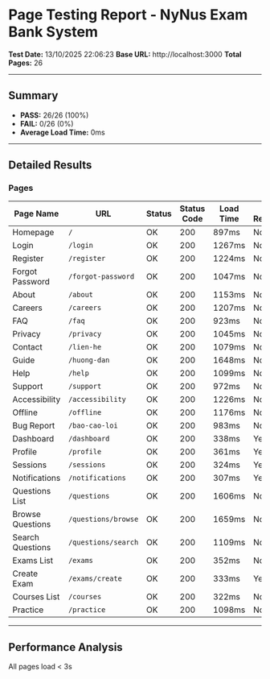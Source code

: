 ﻿# Page Testing Report - NyNus Exam Bank System
**Test Date:** 13/10/2025 22:06:23
**Base URL:** http://localhost:3000
**Total Pages:** 26

---

## Summary
- **PASS:** 26/26 (100%)
- **FAIL:** 0/26 (0%)
- **Average Load Time:** 0ms

---

## Detailed Results

###  Pages

| Page Name | URL | Status | Status Code | Load Time | Auth Required |
|-----------|-----|--------|-------------|-----------|---------------|
| Homepage | `/` | OK | 200 | 897ms | No |
| Login | `/login` | OK | 200 | 1267ms | No |
| Register | `/register` | OK | 200 | 1224ms | No |
| Forgot Password | `/forgot-password` | OK | 200 | 1047ms | No |
| About | `/about` | OK | 200 | 1153ms | No |
| Careers | `/careers` | OK | 200 | 1207ms | No |
| FAQ | `/faq` | OK | 200 | 923ms | No |
| Privacy | `/privacy` | OK | 200 | 1045ms | No |
| Contact | `/lien-he` | OK | 200 | 1079ms | No |
| Guide | `/huong-dan` | OK | 200 | 1648ms | No |
| Help | `/help` | OK | 200 | 1099ms | No |
| Support | `/support` | OK | 200 | 972ms | No |
| Accessibility | `/accessibility` | OK | 200 | 1226ms | No |
| Offline | `/offline` | OK | 200 | 1176ms | No |
| Bug Report | `/bao-cao-loi` | OK | 200 | 983ms | No |
| Dashboard | `/dashboard` | OK | 200 | 338ms | Yes |
| Profile | `/profile` | OK | 200 | 361ms | Yes |
| Sessions | `/sessions` | OK | 200 | 324ms | Yes |
| Notifications | `/notifications` | OK | 200 | 307ms | Yes |
| Questions List | `/questions` | OK | 200 | 1606ms | No |
| Browse Questions | `/questions/browse` | OK | 200 | 1659ms | No |
| Search Questions | `/questions/search` | OK | 200 | 1109ms | No |
| Exams List | `/exams` | OK | 200 | 352ms | No |
| Create Exam | `/exams/create` | OK | 200 | 333ms | Yes |
| Courses List | `/courses` | OK | 200 | 322ms | No |
| Practice | `/practice` | OK | 200 | 1098ms | No |

---

## Performance Analysis

All pages load < 3s

